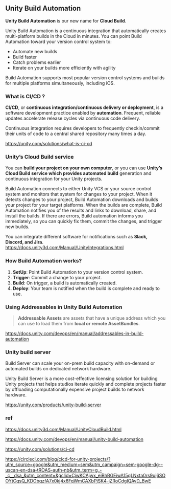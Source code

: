 ## Unity Build Automation
**Unity Build Automation** is our new name for **Cloud Build**. 

Unity Build Automation is a continuous integration that automatically creates multi-platform builds in the Cloud in minutes. You can point Build Automation toward your version control system to:

- Automate new builds
- Build faster
- Catch problems earlier
- Iterate on your builds more efficiently with agility

Build Automation supports most popular version control systems and builds for multiple platforms simultaneously, including iOS.


### What is CI/CD ?
**CI/CD**, or **continuous integration/continuous delivery or deployment**, is a software development practice enabled by **automation**. Frequent, reliable updates accelerate release cycles via continuous code delivery.

Continuous integration requires developers to frequently checkin/commit their units of code to a central shared repository many times a day. 


https://unity.com/solutions/what-is-ci-cd

### Unity’s Cloud Build service 
You can **build your project on your own computer**, or you can use **Unity’s Cloud Build service which provides automated build** generation and continuous integration for your Unity projects.


Build Automation connects to either Unity VCS or your source control system and monitors that system for changes to your project. When it detects changes to your project, Build Automation downloads and builds your project for your target platforms. When the builds are complete, Build Automation notifies you of the results and links to download, share, and install the builds. If there are errors, Build automation informs you immediately, so you can quickly fix them, commit the changes, and trigger new builds.

You can integrate different software for notifications such as **Slack, Discord, and Jira**. \
https://docs.unity3d.com/Manual/UnityIntegrations.html


### How Build Automation works?
1. **SetUp**: Point Build Automation to your version control system.
2. **Trigger**: Commit a change to your project.
3. **Build**: On trigger, a build is automatically created.
4. **Deploy**: Your team is notified when the build is complete and ready to use.


### Using Addressables in Unity Build Automation
> **Addressable Assets** are assets that have a unique address which you can use to load them from **local or remote AssetBundles**.

https://docs.unity.com/devops/en/manual/addressables-in-build-automation


### Unity build server
Build Server can scale your on-prem build capacity with on-demand or automated builds on dedicated network hardware.

Unity Build Server is a more cost-effective licensing solution for building Unity projects that helps studios iterate quickly and complete projects faster by offloading computationally expensive project builds to network hardware.

https://unity.com/products/unity-build-server

### ref 
https://docs.unity3d.com/Manual/UnityCloudBuild.html

https://docs.unity.com/devops/en/manual/unity-build-automation

https://unity.com/solutions/ci-cd

https://circleci.com/blog/cicd-for-unity-projects/?utm_source=google&utm_medium=sem&utm_campaign=sem-google-dg--uscan-en-dsa-tROAS-auth-nb&utm_term=g_-_c__dsa_&utm_content=&gclid=CjwKCAjwx_eiBhBGEiwA15gLNxta0rs9uj6SOOYtCqsQ_KDObqzfA7x0kj4x6FqWmCAXbPjSK4-jZRoCdgIQAvD_BwE
